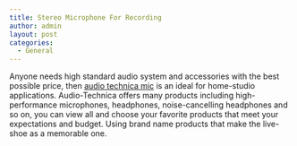 ```yaml
---
title: Stereo Microphone For Recording
author: admin
layout: post
categories:
  - General
---
```

Anyone needs high standard audio system and accessories with the best possible price, then <a href="http://www.musiciansfriend.com/microphones/audio-technica">audio technica mic</a> is an ideal for home-studio applications. Audio-Technica offers many products including high-performance microphones, headphones, noise-cancelling headphones and so on, you can view all and choose your favorite products that meet your expectations and budget. Using brand name products that  make the live-shoe as a memorable one.
